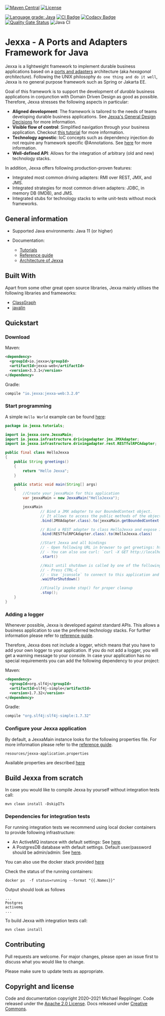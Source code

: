 [![Maven Central](https://img.shields.io/maven-central/v/io.jexxa/jexxa)](https://maven-badges.herokuapp.com/maven-central/io.jexxa/jexxa/) [![License](https://img.shields.io/badge/License-Apache%202.0-blue.svg)](https://opensource.org/licenses/Apache-2.0)

[![Language grade: Java](https://img.shields.io/lgtm/grade/java/g/repplix/Jexxa.svg?logo=lgtm&logoWidth=18)](https://lgtm.com/projects/g/repplix/Jexxa/context:java)
[![CI Badge](https://www.code-inspector.com/project/10009/score/svg)](https://frontend.code-inspector.com/public/project/10009/Jexxa/dashboard) [![Codacy Badge](https://api.codacy.com/project/badge/Grade/d5e41e143a3443a79b24b7b516ac5262)](https://app.codacy.com/manual/repplix/Jexxa?utm_source=github.com&utm_medium=referral&utm_content=repplix/Jexxa&utm_campaign=Badge_Grade_Dashboard)
[![Quality Gate Status](https://sonarcloud.io/api/project_badges/measure?project=io.jexxa%3Ajexxa&metric=alert_status)](https://sonarcloud.io/dashboard?id=io.jexxa%3Ajexxa)
 ![Java CI](https://github.com/repplix/Jexxa/workflows/Java%20CI/badge.svg)

# Jexxa - A Ports and Adapters Framework for Java

Jexxa is a lightweight framework to implement durable business applications based on a [ports and adapters](https://herbertograca.com/2017/11/16/explicit-architecture-01-ddd-hexagonal-onion-clean-cqrs-how-i-put-it-all-together/) architecture (aka _hexagonal architecture_). Following the UNIX philosophy `do one thing and do it well`, Jexxa is no general purpose framework such as Spring or Jakarta EE. 

Goal of this framework is to support the development of _durable_ business applications in conjunction with Domain Driven Design as good as possible. Therefore, Jexxa stresses the following aspects in particular:

*   **Aligned development**: The framework is tailored to the needs of teams developing durable business applications. See [Jexxa's General Design Decisions](https://repplix.github.io/Jexxa/jexxa_architecture.html#_general_design_decisions) for more information. 
*   **Visible flow of control**: Simplified navigation through your business application. Checkout [this tutorial](tutorials/TimeService/README-FlowOfControl.md) for more information.      
*   **Technology agnostic**: IoC concepts such as dependency injection do not require any framework specific @Annotations. See [here](https://repplix.github.io/Jexxa/jexxa_architecture.html#_ioc_without_annotations) for more information.  
*   **Well-defined API**: Allows for the integration of arbitrary (old and new) technology stacks. 

In addition, Jexxa offers following production-proven features:    

*   Integrated most common driving adapters: RMI over REST, JMX, and JMS. 
*   Integrated strategies for most common driven adapters: JDBC, in memory DB (IMDB), and JMS. 
*   Integrated stubs for technology stacks to write unit-tests without mock frameworks.  

## General information

*   Supported Java environments: Java 11 (or higher)

*   Documentation: 
    *   [Tutorials](tutorials/README.md)
    *   [Reference guide](https://repplix.github.io/Jexxa/jexxa_reference.html)    
    *   [Architecture of Jexxa](https://repplix.github.io/Jexxa/jexxa_architecture.html)

## Built With

Apart from some other great open source libraries, Jexxa mainly utilises the following libraries and frameworks:

*   [ClassGraph](https://github.com/classgraph/classgraph)
*   [javalin](http://javalin.io/)

## Quickstart

### Download

Maven:
```xml
<dependency>
  <groupId>io.jexxa</groupId>
  <artifactId>jexxa-web</artifactId>
  <version>3.3.1</version>
</dependency> 
```

Gradle:

```groovy
compile "io.jexxa:jexxa-web:3.2.0"
``` 
 
### Start programming 

A simple ``Hello World`` example can be found [here](https://github.com/repplix/Jexxa/tree/master/tutorials/HelloJexxa):  

```java     
package io.jexxa.tutorials;

import io.jexxa.core.JexxaMain;
import io.jexxa.infrastructure.drivingadapter.jmx.JMXAdapter;
import io.jexxa.infrastructure.drivingadapter.rest.RESTfulRPCAdapter;

public final class HelloJexxa
{
    public String greetings()
    {
        return "Hello Jexxa";
    }

    public static void main(String[] args)
    {
        //Create your jexxaMain for this application
        var jexxaMain = new JexxaMain("HelloJexxa");

        jexxaMain
                // Bind a JMX adapter to our BoundedContext object.
                // It allows to access the public methods of the object via `jconsole`
                .bind(JMXAdapter.class).to(jexxaMain.getBoundedContext())

                // Bind a REST adapter to class HelloJexxa and expose its methods
                .bind(RESTfulRPCAdapter.class).to(HelloJexxa.class)

                //Start Jexxa and all bindings
                // - Open following URL in browser to get greetings: http://localhost:7500/HelloJexxa/greetings
                // - You can also use curl: `curl -X GET http://localhost:7500/HelloJexxa/greetings`
                .start()

                //Wait until shutdown is called by one of the following options:
                // - Press CTRL-C
                // - Use `jconsole` to connect to this application and invoke method shutdown
                .waitForShutdown()

                //Finally invoke stop() for proper cleanup
                .stop();
    }
}
```    

### Adding a logger
Whenever possible, Jexxa is developed against standard APIs. This allows a business application to use the preferred 
technology stacks. For further information please refer to [reference guide](https://repplix.github.io/Jexxa/jexxa_reference.html#_jexxa_modules).

Therefore, Jexxa does not include a logger, which means that you have to add your own logger to your application. If you
do not add a logger, you will get a warning message to your console. In case your application has no special 
requirements you can add the following dependency to your project:

Maven: 
```xml
<dependency>
  <groupId>org.slf4j</groupId>
  <artifactId>slf4j-simple</artifactId>
  <version>1.7.32</version>
</dependency>
```                                   

Gradle:
```groovy
compile "org.slf4j:slf4j-simple:1.7.32"
``` 

### Configure your Jexxa application  

By default, a JexxaMain instance looks for the following properties file. For more information please refer to the 
[reference guide](https://repplix.github.io/Jexxa/jexxa_reference.html#_application_configuration). 

```maven
resources/jexxa-application.properties
```                                   

Available properties are described [here](https://github.com/repplix/Jexxa/blob/master/jexxa-web/src/test/resources/jexxa-application.properties)

## Build Jexxa from scratch

In case you would like to compile Jexxa by yourself without integration tests call: 

```maven
mvn clean install -DskipITs
```  

### Dependencies for integration tests 

For running integration tests we recommend using local docker containers to provide following infrastructure:

*   An ActiveMQ instance with default settings: See [here](https://hub.docker.com/r/rmohr/activemq/).   
*   A PostgresDB database with default settings. Default user/password should be admin/admin: See [here](https://hub.docker.com/_/postgres).   

You can also use the docker stack provided [here](https://github.com/repplix/Jexxa/blob/master/jexxa-core/src/test/resources/DeveloperStack.yaml) 
  
Check the status of the running containers:

```docker
docker ps  -f status=running --format "{{.Names}}" 
```    

Output should look as follows

```docker
...
Postgres
activemq
...
```
  
To build Jexxa with integration tests call: 

```maven
mvn clean install 
```  

## Contributing

Pull requests are welcome. For major changes, please open an issue first to discuss what you would like to change.

Please make sure to update tests as appropriate.

## Copyright and license

Code and documentation copyright 2020–2021 Michael Repplinger. Code released under the [Apache 2.0 License](LICENSE). Docs released under [Creative Commons](https://creativecommons.org/licenses/by/3.0/).